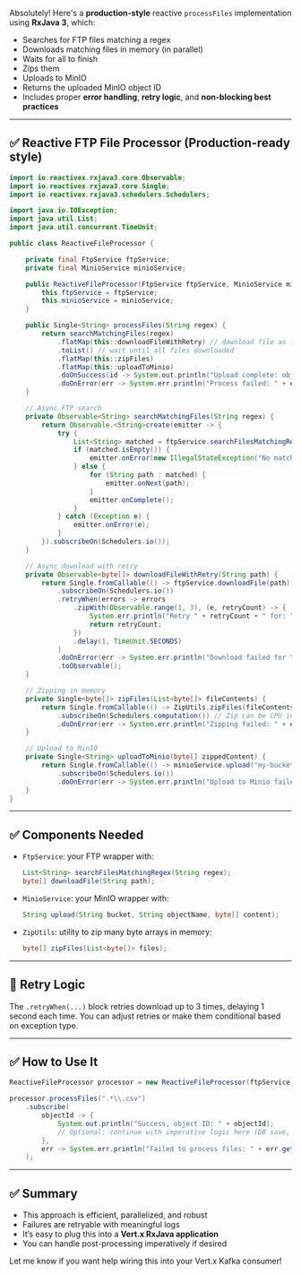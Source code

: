 Absolutely! Here's a **production-style** reactive `processFiles` implementation using **RxJava 3**, which:

- Searches for FTP files matching a regex
- Downloads matching files in memory (in parallel)
- Waits for all to finish
- Zips them
- Uploads to MinIO
- Returns the uploaded MinIO object ID
- Includes proper **error handling**, **retry logic**, and **non-blocking best practices**

---

## ✅ **Reactive FTP File Processor (Production-ready style)**

```java
import io.reactivex.rxjava3.core.Observable;
import io.reactivex.rxjava3.core.Single;
import io.reactivex.rxjava3.schedulers.Schedulers;

import java.io.IOException;
import java.util.List;
import java.util.concurrent.TimeUnit;

public class ReactiveFileProcessor {

    private final FtpService ftpService;
    private final MinioService minioService;

    public ReactiveFileProcessor(FtpService ftpService, MinioService minioService) {
        this.ftpService = ftpService;
        this.minioService = minioService;
    }

    public Single<String> processFiles(String regex) {
        return searchMatchingFiles(regex)
            .flatMap(this::downloadFileWithRetry) // download file as it's found
            .toList() // wait until all files downloaded
            .flatMap(this::zipFiles)
            .flatMap(this::uploadToMinio)
            .doOnSuccess(id -> System.out.println("Upload complete: objectId=" + id))
            .doOnError(err -> System.err.println("Process failed: " + err.getMessage()));
    }

    // Async FTP search
    private Observable<String> searchMatchingFiles(String regex) {
        return Observable.<String>create(emitter -> {
            try {
                List<String> matched = ftpService.searchFilesMatchingRegex(regex); // Blocking
                if (matched.isEmpty()) {
                    emitter.onError(new IllegalStateException("No matching files"));
                } else {
                    for (String path : matched) {
                        emitter.onNext(path);
                    }
                    emitter.onComplete();
                }
            } catch (Exception e) {
                emitter.onError(e);
            }
        }).subscribeOn(Schedulers.io());
    }

    // Async download with retry
    private Observable<byte[]> downloadFileWithRetry(String path) {
        return Single.fromCallable(() -> ftpService.downloadFile(path)) // Blocking
            .subscribeOn(Schedulers.io())
            .retryWhen(errors -> errors
                .zipWith(Observable.range(1, 3), (e, retryCount) -> {
                    System.err.println("Retry " + retryCount + " for: " + path);
                    return retryCount;
                })
                .delay(1, TimeUnit.SECONDS)
            )
            .doOnError(err -> System.err.println("Download failed for " + path + ": " + err.getMessage()))
            .toObservable();
    }

    // Zipping in memory
    private Single<byte[]> zipFiles(List<byte[]> fileContents) {
        return Single.fromCallable(() -> ZipUtils.zipFiles(fileContents))
            .subscribeOn(Schedulers.computation()) // Zip can be CPU intensive
            .doOnError(err -> System.err.println("Zipping failed: " + err.getMessage()));
    }

    // Upload to MinIO
    private Single<String> uploadToMinio(byte[] zippedContent) {
        return Single.fromCallable(() -> minioService.upload("my-bucket", "result.zip", zippedContent)) // Blocking
            .subscribeOn(Schedulers.io())
            .doOnError(err -> System.err.println("Upload to Minio failed: " + err.getMessage()));
    }
}
```

---

## ✅ Components Needed

- `FtpService`: your FTP wrapper with:
  ```java
  List<String> searchFilesMatchingRegex(String regex);
  byte[] downloadFile(String path);
  ```

- `MinioService`: your MinIO wrapper with:
  ```java
  String upload(String bucket, String objectName, byte[] content);
  ```

- `ZipUtils`: utility to zip many byte arrays in memory:
  ```java
  byte[] zipFiles(List<byte[]> files);
  ```

---

## 🔁 Retry Logic

The `.retryWhen(...)` block retries download up to 3 times, delaying 1 second each time. You can adjust retries or make them conditional based on exception type.

---

## ✅ How to Use It

```java
ReactiveFileProcessor processor = new ReactiveFileProcessor(ftpService, minioService);

processor.processFiles(".*\\.csv")
    .subscribe(
        objectId -> {
            System.out.println("Success, object ID: " + objectId);
            // Optional: continue with imperative logic here (DB save, Kafka, etc.)
        },
        err -> System.err.println("Failed to process files: " + err.getMessage())
    );
```

---

## ✅ Summary

- This approach is efficient, parallelized, and robust
- Failures are retryable with meaningful logs
- It’s easy to plug this into a **Vert.x RxJava application**
- You can handle post-processing imperatively if desired

Let me know if you want help wiring this into your Vert.x Kafka consumer!
